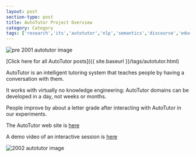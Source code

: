 ```yaml
---
layout: post
section-type: post
title: AutoTutor Project Overview
category: Category
tags: ['research','its','autotutor','nlp','semantics','discourse','education','agents','project-overviews']
---
```

![pre 2001 autotutor image](https://umdrive.memphis.edu/aolney/public/projects/autotutor/marco.jpg)

[Click here for all AutoTutor posts]({{ site.baseurl }}/tags/autotutor.html)

AutoTutor is an intelligent tutoring system that teaches people by having a conversation with them.

It works with virtually no knowledge engineering: AutoTutor domains can be developed in a day, not weeks or months.

People improve by about a letter grade after interacting with AutoTutor in our experiments.

The AutoTutor web site is [here](http://www.autotutor.org/)

A demo video of an interactive session is [here](https://umdrive.memphis.edu/aolney/public/ATInteractive.avi)

![2002 autotutor image](https://umdrive.memphis.edu/aolney/public/projects/autotutor/atinterface.jpg)
